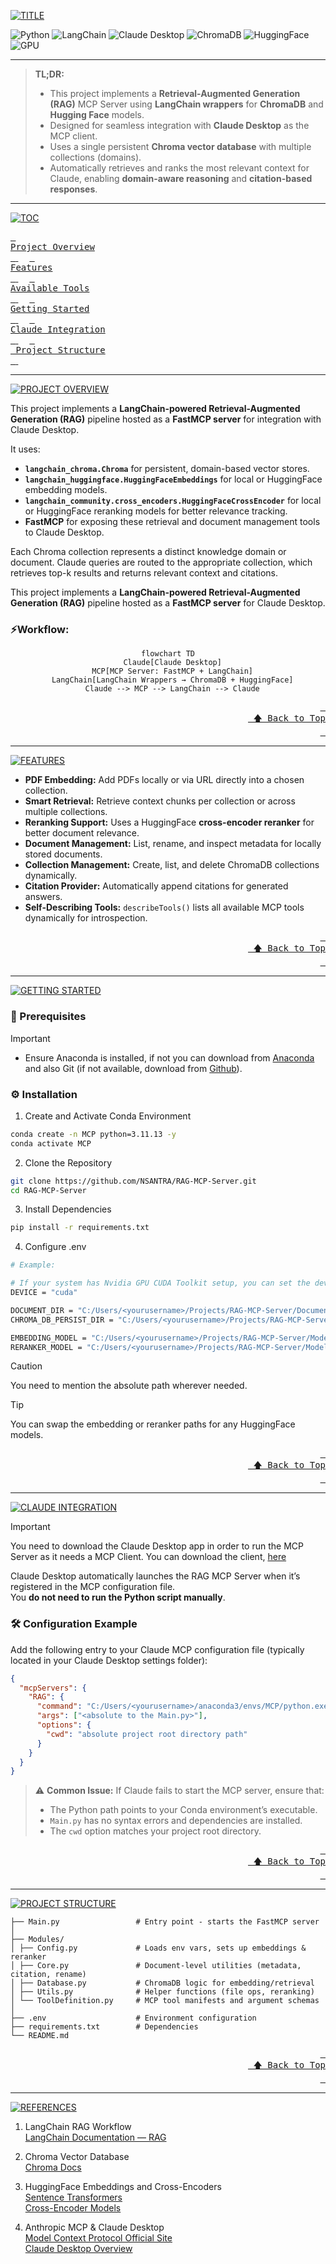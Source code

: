 <a id = "top"></a>

[![TITLE](https://readme-typing-svg.herokuapp.com?font=JetBrainsMono+Nerd+Font&letterSpacing=0.3rem&duration=3000&pause=1000&color=00AEAE&width=600&lines=RETRIEVAL-AUGMENTED+GRAPH+MCP+SERVER)]()

![Python](https://img.shields.io/badge/Python-3.11.13-yellow?logo=python)
![LangChain](https://img.shields.io/badge/LangChain-0.3.27-blue?logo=langchain)
![Claude Desktop](https://img.shields.io/badge/Claude_Desktop-purple?logo=claude)
![ChromaDB](https://img.shields.io/badge/ChromaDB-Vector_Store-orange?logo=chroma)
![HuggingFace](https://img.shields.io/badge/HuggingFace-Embeddings_&_Reranker-gold?logo=huggingface)
![GPU](https://img.shields.io/badge/GPU-CUDA-brightgreen?logo=nvidia)

---

> **TL;DR:**
> - This project implements a **Retrieval-Augmented Generation (RAG)** MCP Server using **LangChain wrappers** for **ChromaDB** and **Hugging Face** models.
> - Designed for seamless integration with **Claude Desktop** as the MCP client.
> - Uses a single persistent **Chroma vector database** with multiple collections (domains).
> - Automatically retrieves and ranks the most relevant context for Claude, enabling **domain-aware reasoning** and **citation-based responses**.

---

[![TOC](https://readme-typing-svg.herokuapp.com?font=JetBrainsMono+Nerd+Font&letterSpacing=0.3rem&duration=3000&pause=1000&color=00AEAE&width=450&lines=TABLE+OF+CONTENTS)]()

<!-- - <a href = "TOOLS.md">Available Tools</a> -->
<!-- - <a href = "#project-overview">Project Overview</a>
- <a href = "#features">Features</a>
- <a href = "#tools">Available Tools</a>
- <a href = "#getting-started">Getting Started</a>
    - Prerequisites
    - Installation
- <a href = "#claude-integration">Claude Integration</a>
    - Configuration Example
- <a href = "#project-structure">Project Structure</a> -->

<a href = "#project-overview">
  <kbd> <br> Project Overview <br> </kbd>
</a>&ensp;&ensp;

<a href = "#features">
  <kbd> <br> Features <br> </kbd>
</a>&ensp;&ensp;

<a href = "TOOLS.md">
  <kbd> <br> Available Tools <br> </kbd>
</a>&ensp;&ensp;

<a href = "#getting-started">
  <kbd> <br> Getting Started <br> </kbd>
</a>&ensp;&ensp;

<a href = "#claude-integration">
  <kbd> <br> Claude Integration <br> </kbd>
</a>&ensp;&ensp;

<a href = "#project-structure">
  <kbd> <br> Project Structure <br> </kbd>
</a>&ensp;&ensp;

---

<a id = "project-overview"></a>

[![PROJECT OVERVIEW](https://readme-typing-svg.herokuapp.com?font=JetBrainsMono+Nerd+Font&letterSpacing=0.3rem&duration=3000&pause=1000&color=00AEAE&width=450&lines=PROJECT+OVERVIEW)]()

This project implements a **LangChain-powered Retrieval-Augmented Generation (RAG)** pipeline hosted as a **FastMCP server** for integration with Claude Desktop.

It uses:
- **`langchain_chroma.Chroma`** for persistent, domain-based vector stores.
- **`langchain_huggingface.HuggingFaceEmbeddings`** for local or HuggingFace embedding models.
- **`langchain_community.cross_encoders.HuggingFaceCrossEncoder`** for local or HuggingFace reranking models for better relevance tracking.
- **FastMCP** for exposing these retrieval and document management tools to Claude Desktop.

Each Chroma collection represents a distinct knowledge domain or document.
Claude queries are routed to the appropriate collection, which retrieves top-k results and returns relevant context and citations.

This project implements a **LangChain-powered Retrieval-Augmented Generation (RAG)** pipeline hosted as a **FastMCP server** for Claude Desktop.  

### **⚡Workflow:**

<div align = "center">

```mermaid
flowchart TD
  Claude[Claude Desktop]
  MCP[MCP Server: FastMCP + LangChain]
  LangChain[LangChain Wrappers → ChromaDB + HuggingFace]
  Claude --> MCP --> LangChain --> Claude
```

</div>

<div align="right">
  <a href="#top"><kbd> <br> 🡅 Back to Top <br> </kbd></a>
</div>

---

<a id = "features"></a>

[![FEATURES](https://readme-typing-svg.herokuapp.com?font=JetBrainsMono+Nerd+Font&letterSpacing=0.3rem&duration=3000&pause=1000&color=00AEAE&width=450&lines=FEATURES)]()

- **PDF Embedding:** Add PDFs locally or via URL directly into a chosen collection.
- **Smart Retrieval:** Retrieve context chunks per collection or across multiple collections.
- **Reranking Support:** Uses a HuggingFace **cross-encoder reranker** for better document relevance.
- **Document Management:** List, rename, and inspect metadata for locally stored documents.
- **Collection Management:** Create, list, and delete ChromaDB collections dynamically.
- **Citation Provider:** Automatically append citations for generated answers.
- **Self-Describing Tools:** `describeTools()` lists all available MCP tools dynamically for introspection.

<div align="right">
  <a href="#top"><kbd> <br> 🡅 Back to Top <br> </kbd></a>
</div>

<!-- ---

<a id = "tools"></a>

[![AVAILABLE TOOLS](https://readme-typing-svg.herokuapp.com?font=JetBrainsMono+Nerd+Font&letterSpacing=0.3rem&duration=3000&pause=1000&color=00AEAE&width=450&lines=AVAILABLE+TOOLS)]()

This MCP server exposes a set of tools that can be invoked by Claude Desktop to perform document and collection operations — including embedding, retrieval, metadata management, and citation generation.

For a full list of available tools, their arguments, and example usage, see the dedicated documentation:  
[**View All Tools → TOOLS.md**](TOOLS.md)

<div align="right">
  <a href="#top"><kbd> <br> 🡅 Back to Top <br> </kbd></a>
</div> -->

---

<a id = "getting-started"></a>

[![GETTING STARTED](https://readme-typing-svg.herokuapp.com?font=JetBrainsMono+Nerd+Font&letterSpacing=0.3rem&duration=3000&pause=1000&color=00AEAE&width=450&lines=GETTING+STARTED)]()

### **🔧 Prerequisites**
> [!IMPORTANT]
> - Ensure Anaconda is installed, if not you can download from [Anaconda](https://www.anaconda.com/download/success) and also Git (if not available, download from [Github](https://git-scm.com/downloads)).

### **⚙️ Installation**

1. Create and Activate Conda Environment
```bash
conda create -n MCP python=3.11.13 -y
conda activate MCP
```

2. Clone the Repository
```bash
git clone https://github.com/NSANTRA/RAG-MCP-Server.git
cd RAG-MCP-Server
```

3. Install Dependencies
```bash
pip install -r requirements.txt
```

4. Configure .env
```bash
# Example:

# If your system has Nvidia GPU CUDA Toolkit setup, you can set the device to cuda, otherwise set it to cpu
DEVICE = "cuda"

DOCUMENT_DIR = "C:/Users/<yourusername>/Projects/RAG-MCP-Server/Documents"
CHROMA_DB_PERSIST_DIR = "C:/Users/<yourusername>/Projects/RAG-MCP-Server/Databases"

EMBEDDING_MODEL = "C:/Users/<yourusername>/Projects/RAG-MCP-Server/Models/MiniLM"
RERANKER_MODEL = "C:/Users/<yourusername>/Projects/RAG-MCP-Server/Models/MiniLM-Reranker"
```

> [!CAUTION]
> You need to mention the absolute path wherever needed.

> [!TIP]
> You can swap the embedding or reranker paths for any HuggingFace models.

<div align="right">
  <a href="#top"><kbd> <br> 🡅 Back to Top <br> </kbd></a>
</div>

---

<a id = "claude-integration"></a>

[![CLAUDE INTEGRATION](https://readme-typing-svg.herokuapp.com?font=JetBrainsMono+Nerd+Font&letterSpacing=0.3rem&duration=3000&pause=1000&color=00AEAE&width=450&lines=CLAUDE+INTEGRATION)]()

> [!IMPORTANT]
> You need to download the Claude Desktop app in order to run the MCP Server as it needs a MCP Client.
> You can download the client, [here](https://claude.com/download)

Claude Desktop automatically launches the RAG MCP Server when it’s registered in the MCP configuration file.  
You **do not need to run the Python script manually**.

### **🛠️ Configuration Example**
Add the following entry to your Claude MCP configuration file (typically located in your Claude Desktop settings folder):

```json
{
  "mcpServers": {
    "RAG": {
      "command": "C:/Users/<yourusername>/anaconda3/envs/MCP/python.exe",
      "args": ["<absolute to the Main.py>"],
      "options": {
        "cwd": "absolute project root directory path"
      }
    }
  }
}
```

> ⚠️ **Common Issue:**
> If Claude fails to start the MCP server, ensure that:
> - The Python path points to your Conda environment’s executable.
> - `Main.py` has no syntax errors and dependencies are installed.
> - The `cwd` option matches your project root directory.


<div align="right">
  <a href="#top"><kbd> <br> 🡅 Back to Top <br> </kbd></a>
</div>

---

<a id = "project-structure"></a>

[![PROJECT STRUCTURE](https://readme-typing-svg.herokuapp.com?font=JetBrainsMono+Nerd+Font&letterSpacing=0.3rem&duration=3000&pause=1000&color=00AEAE&width=450&lines=PROJECT+STRUCTURE)](https://git.io/typing-svg)

```tree
├── Main.py                 # Entry point - starts the FastMCP server
│
├── Modules/
│ ├── Config.py             # Loads env vars, sets up embeddings & reranker
│ ├── Core.py               # Document-level utilities (metadata, citation, rename)
│ ├── Database.py           # ChromaDB logic for embedding/retrieval
│ ├── Utils.py              # Helper functions (file ops, reranking)
│ └── ToolDefinition.py     # MCP tool manifests and argument schemas
│
├── .env                    # Environment configuration
├── requirements.txt        # Dependencies
└── README.md
```

<div align="right">
  <a href="#top"><kbd> <br> 🡅 Back to Top <br> </kbd></a>
</div>

---

<a id = "references"></a>

[![REFERENCES](https://readme-typing-svg.herokuapp.com?font=JetBrainsMono+Nerd+Font&letterSpacing=0.3rem&duration=3000&pause=1000&color=00AEAE&width=450&lines=REFERENCES)](https://git.io/typing-svg)

1. LangChain RAG Workflow <br>
[LangChain Documentation — RAG](https://python.langchain.com/docs/use_cases/question_answering/)

2. Chroma Vector Database <br>
[Chroma Docs](https://docs.trychroma.com/)

3. HuggingFace Embeddings and Cross-Encoders <br>
[Sentence Transformers](https://huggingface.co/sentence-transformers) <br>
[Cross-Encoder Models](https://huggingface.co/cross-encoder)

4. Anthropic MCP & Claude Desktop <br>
[Model Context Protocol Official Site](https://modelcontextprotocol.io/) <br>
[Claude Desktop Overview](https://www.anthropic.com/claude)
